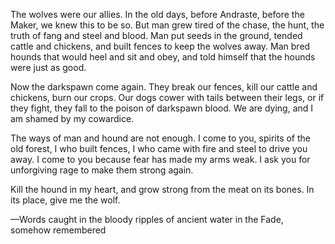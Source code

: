 The wolves were our allies. In the old days, before Andraste, before the Maker, we knew this to be so. But man grew tired of the chase, the hunt, the truth of fang and steel and blood. Man put seeds in the ground, tended cattle and chickens, and built fences to keep the wolves away. Man bred hounds that would heel and sit and obey, and told himself that the hounds were just as good.

Now the darkspawn come again. They break our fences, kill our cattle and chickens, burn our crops. Our dogs cower with tails between their legs, or if they fight, they fall to the poison of darkspawn blood. We are dying, and I am shamed by my cowardice.

The ways of man and hound are not enough. I come to you, spirits of the old forest, I who built fences, I who came with fire and steel to drive you away. I come to you because fear has made my arms weak. I ask you for unforgiving rage to make them strong again.

Kill the hound in my heart, and grow strong from the meat on its bones. In its place, give me the wolf.

—Words caught in the bloody ripples of ancient water in the Fade, somehow remembered
